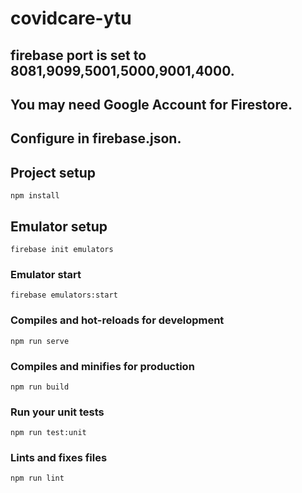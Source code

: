 # covidcare-ytu

## firebase port is set to 8081,9099,5001,5000,9001,4000.

## You may need Google Account for Firestore.

## Configure in firebase.json.

## Project setup

```
npm install
```

## Emulator setup

```
firebase init emulators
```

### Emulator start

```
firebase emulators:start
```

### Compiles and hot-reloads for development

```
npm run serve
```

### Compiles and minifies for production

```
npm run build
```

### Run your unit tests

```
npm run test:unit
```

### Lints and fixes files

```
npm run lint
```
